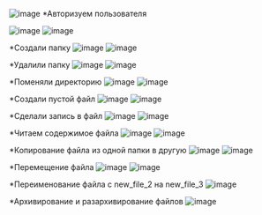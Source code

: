 ![image](https://user-images.githubusercontent.com/76069143/138354418-9d251acc-665a-43a4-9f77-aee23a858ada.png)
*Авторизуем пользователя


![image](https://user-images.githubusercontent.com/76069143/138354989-7a9a89b3-3a6b-4dbc-9336-39e4d15481f2.png)
![image](https://user-images.githubusercontent.com/76069143/138355016-e90d763d-3902-4a5e-8fca-bc52ea2bd2da.png)


*Создали папку
![image](https://user-images.githubusercontent.com/76069143/138355197-f80484dc-100b-4849-8d27-2af36c2e79ee.png)
![image](https://user-images.githubusercontent.com/76069143/138355219-2c03e61c-ccea-4e12-8253-de41880b8029.png)


*Удалили папку
![image](https://user-images.githubusercontent.com/76069143/138355406-738795a8-4e89-4b5e-99be-81d5e2035d70.png)
![image](https://user-images.githubusercontent.com/76069143/138355426-a262d8a0-a22a-4ccb-8049-d2aeecc3d833.png)


*Поменяли директорию
![image](https://user-images.githubusercontent.com/76069143/138355632-349e81fc-7a23-49db-8766-627818c59763.png)
![image](https://user-images.githubusercontent.com/76069143/138355643-574a6507-c1f6-4ee2-b607-3fd0bdc1d55b.png)


*Создали пустой файл
![image](https://user-images.githubusercontent.com/76069143/138355769-5985972a-8105-4f5e-9b87-3a2f4b9f5645.png)
![image](https://user-images.githubusercontent.com/76069143/138355790-85d4c1c3-d702-4d9d-ba69-2cf61a6cf850.png)


*Сделали запись в файл
![image](https://user-images.githubusercontent.com/76069143/138355938-61cbc1cf-ea11-48b5-911b-2f36ee58d709.png)
![image](https://user-images.githubusercontent.com/76069143/138355911-85739077-65b7-4c1e-baf4-a577625545ab.png)


*Читаем содержимое файла
![image](https://user-images.githubusercontent.com/76069143/138356577-017a7afc-86fb-422d-8416-585285b4a616.png)
![image](https://user-images.githubusercontent.com/76069143/138356553-b8a46019-4bd5-45d3-89ec-2ba29b23ed6b.png)


*Копирование файла из одной папки в другую
![image](https://user-images.githubusercontent.com/76069143/138356803-ba692072-ab4d-44d2-a60a-19030c125591.png)
![image](https://user-images.githubusercontent.com/76069143/138356769-fa139219-809e-4afe-abe7-05ea9a30b2f0.png)


*Перемещение файла
![image](https://user-images.githubusercontent.com/76069143/138357106-1f233a40-283b-4851-a79c-15e66a2ee9d9.png)
![image](https://user-images.githubusercontent.com/76069143/138357138-835bbbd0-f9bc-462e-9898-cb0007668722.png)


*Переименование файла с new_file_2 на new_file_3
![image](https://user-images.githubusercontent.com/76069143/138357466-06edda95-c84b-4774-8287-1fe4e0e5cda0.png)

*Архивирование и разархивирование файлов
![image](https://user-images.githubusercontent.com/76069143/138357677-75da844b-59cf-4554-b0fe-584e14e9fc86.png)
